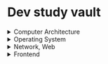# Dev study vault

<details>
<summary>Computer Architecture</summary>

[Accumulator, Memory Hierarchy](./ComputerArchitecture/Accumulator,MemoryHierarchy/_.md)<br>
[Building memory with logic gates](./ComputerArchitecture/building-memory-with-logic-gates/_.md)<br>
[How Computers do math](./ComputerArchitecture/how-computers-do-math/_.md)<br>
[Logic date, Adder](./ComputerArchitecture/logic-gate,adder/_.md)<br>
[Multiplexer, Demultiplexer, Decoder](./ComputerArchitecture/Multiplexer,Demultiplexer,Decoder/_.md)<br>
[Oscillator, Filp-Flop](./ComputerArchitecture/oscillator,Flip-Flop/_.md)<br>

</details>

<details>
<summary>Operating System</summary>

[Boot Sequence](./OperatingSystem/boot-sequence/_.md)<br>
[Call Stack and Process heap](./OperatingSystem/call-stack-and-process-heap/_.md)<br>
[Context Switch](./OperatingSystem/context-switch/_.md)<br>
[File System](./OperatingSystem/file-system/_.md)<br>
[Interprocess Communication](./OperatingSystem/interprocess-communication/_.md)<br>
[Kernel and Shell](./OperatingSystem/kernel-and-shell/_.md)<br>
[Page Replacement Policy](./OperatingSystem/page-replacement-policy/_.md)<br>
[Process](./OperatingSystem/process/_.md)<br>
[Process Scheduling](./OperatingSystem/process-scheduling/_.md)<br>
[Process and Registers](./OperatingSystem/processes-and-registers/_.md)<br>
[Role of the OS](./OperatingSystem/role-of-the-os/_.md)<br>
[Scheduling Algorithm](./OperatingSystem/scheduling-algorithm/_.md)<br>
[System Calls, Kernel mode](./OperatingSystem/system-calls-and-kernel-mode/_.md)<br>
[Thread](./OperatingSystem/thread/_.md)<br>
[Thread Sysnchronization](./OperatingSystem/thread-synchronization/_.md)<br>
[Virtual Machine](./OperatingSystem/virtual-machine/_.md)<br>
[Virtual Memory and Paging system](./OperatingSystem/virtual-memory-and-paging-system/_.md)<br>

</details>

<details>
<summary>Network, Web</summary>

[7 Layers of OSI model](./Network/7-layers-of-OSI-model/_.md)<br>
[Home Server](./Network/home-server/_.md)<br>
[HTTP](./Network/HTTP/_.md)<br>
[JSON](./Network/json/why-json-is-slow/_.md)<br>
[TCP, IP Model](./Network/TCP,IP-Model/_.md)<br>
[TCP, UDP](./Network/TCP,UDP/_.md)<br>
[Web Caching](./Network/web-caching/)<br>
[브라우저 동작 원리와 이벤트 루프](./NetworkAndWeb/How-browsers-work-and-event-loops/_.md)<br>
[HTTP 캐시 기초](./NetworkAndWeb/basic-of-http-cache/_.md)<br>
[JWT가 안전한 이유](./NetworkAndWeb/jwt/_.md)<br>

[간단한 프로토콜 http](./NetworkAndWeb/basic-of-network/[네트워크%20기초]%20간단한%20프로토콜%20HTTP.md)<br>
[웹과 네트워크 기본](./NetworkAndWeb/basic-of-network/[네트워크%20기초]%20웹과%20네트워크%20기본.md)<br>
[http 메시지](./NetworkAndWeb/basic-of-network/[네트워크%20기초]%20HTTP%20메시지.md)<br>
[http 상태코드](./NetworkAndWeb/basic-of-network/[네트워크%20기초]%20HTTP%20상태코드.md)<br>

</details>

<details>
<summary>Frontend</summary>

[모노레포 기초와 모노레포 구축 연습](./FrontEnd/monorepo/모노레포%20기초와%20모노레포%20구축%20연습.md)<br>
[JS의 객체 관리 방식 - 인라인 캐싱과 히든 클래스](./FrontEnd/how-javascript-manages-objects/_.md)<br>
[TDD 이해하기](./FrontEnd/tdd-first/_.md)<br>

</details>

